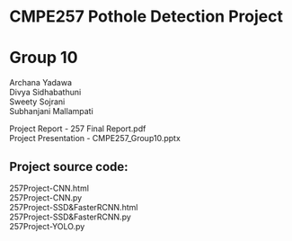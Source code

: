 # CMPE257 Pothole Detection Project
# Group 10
Archana Yadawa\
Divya Sidhabathuni\
Sweety Sojrani\
Subhanjani Mallampati


Project Report - 257 Final Report.pdf \
Project Presentation - CMPE257_Group10.pptx 

## Project source code: 

257Project-CNN.html \
257Project-CNN.py \
257Project-SSD&FasterRCNN.html \
257Project-SSD&FasterRCNN.py \
257Project-YOLO.py
